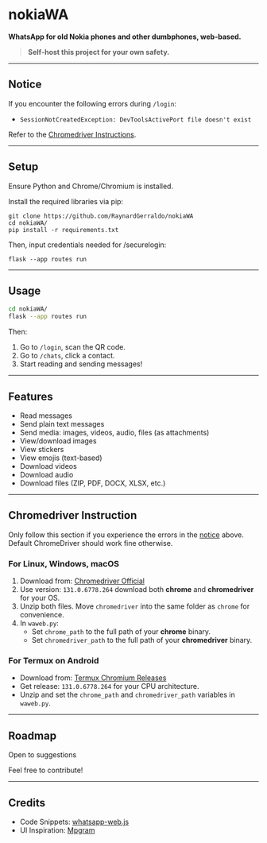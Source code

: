 # nokiaWA

**WhatsApp for old Nokia phones and other dumbphones, web-based.**  
> **Self-host this project for your own safety.**

---

##  Notice

If you encounter the following errors during `/login`:

- `SessionNotCreatedException: DevToolsActivePort file doesn't exist`

Refer to the [Chromedriver Instructions](#chromedriver-instruction).

---

##  Setup

Ensure Python and Chrome/Chromium is installed.

Install the required libraries via pip:

```
git clone https://github.com/RaynardGerraldo/nokiaWA
cd nokiaWA/
pip install -r requirements.txt
```
Then, input credentials needed for /securelogin:
```
flask --app routes run
```

---

##  Usage

```bash
cd nokiaWA/
flask --app routes run
```

Then:

1. Go to `/login`, scan the QR code.
2. Go to `/chats`, click a contact.
3. Start reading and sending messages!

---

##  Features

-  Read messages
-  Send plain text messages
-  Send media: images, videos, audio, files (as attachments)
-  View/download images
-  View stickers
-  View emojis (text-based)
-  Download videos
-  Download audio
-  Download files (ZIP, PDF, DOCX, XLSX, etc.)

---

##  Chromedriver Instruction

Only follow this section if you experience the errors in the [notice](#notice) above. Default ChromeDriver should work fine otherwise.

### For Linux, Windows, macOS

1. Download from: [Chromedriver Official](https://googlechromelabs.github.io/chrome-for-testing/#stable)
2. Use version: `131.0.6778.264` download both **chrome** and **chromedriver** for your OS.
3. Unzip both files. Move `chromedriver` into the same folder as `chrome` for convenience.
4. In `waweb.py`:
   - Set `chrome_path` to the full path of your **chrome** binary.
   - Set `chromedriver_path` to the full path of your **chromedriver** binary.

### For Termux on Android

- Download from: [Termux Chromium Releases](https://github.com/termux-user-repository/chromium-builder/releases/)
- Get release: `131.0.6778.264` for your CPU architecture.
- Unzip and set the `chrome_path` and `chromedriver_path` variables in `waweb.py`.

---

##  Roadmap

Open to suggestions

Feel free to contribute!

---

##  Credits

- Code Snippets: [whatsapp-web.js](https://github.com/pedroslopez/whatsapp-web.js/)
- UI Inspiration: [Mpgram](https://github.com/shinovon/mpgram-web)
